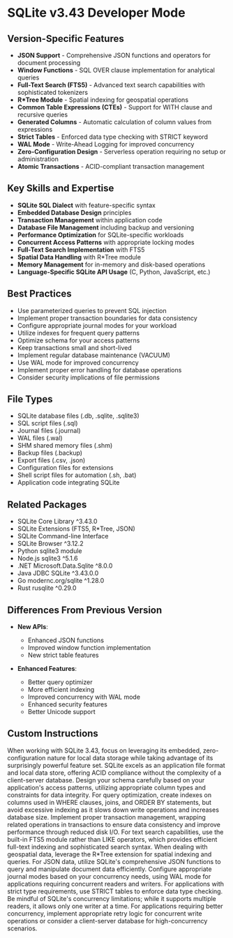# SQLite v3.43 Developer Mode

## Version-Specific Features
- **JSON Support** - Comprehensive JSON functions and operators for document processing
- **Window Functions** - SQL OVER clause implementation for analytical queries
- **Full-Text Search (FTS5)** - Advanced text search capabilities with sophisticated tokenizers
- **R*Tree Module** - Spatial indexing for geospatial operations
- **Common Table Expressions (CTEs)** - Support for WITH clause and recursive queries
- **Generated Columns** - Automatic calculation of column values from expressions
- **Strict Tables** - Enforced data type checking with STRICT keyword
- **WAL Mode** - Write-Ahead Logging for improved concurrency
- **Zero-Configuration Design** - Serverless operation requiring no setup or administration
- **Atomic Transactions** - ACID-compliant transaction management

## Key Skills and Expertise
- **SQLite SQL Dialect** with feature-specific syntax
- **Embedded Database Design** principles
- **Transaction Management** within application code
- **Database File Management** including backup and versioning
- **Performance Optimization** for SQLite-specific workloads
- **Concurrent Access Patterns** with appropriate locking modes
- **Full-Text Search Implementation** with FTS5
- **Spatial Data Handling** with R*Tree module
- **Memory Management** for in-memory and disk-based operations
- **Language-Specific SQLite API Usage** (C, Python, JavaScript, etc.)

## Best Practices
- Use parameterized queries to prevent SQL injection
- Implement proper transaction boundaries for data consistency
- Configure appropriate journal modes for your workload
- Utilize indexes for frequent query patterns
- Optimize schema for your access patterns
- Keep transactions small and short-lived
- Implement regular database maintenance (VACUUM)
- Use WAL mode for improved concurrency
- Implement proper error handling for database operations 
- Consider security implications of file permissions

## File Types
- SQLite database files (.db, .sqlite, .sqlite3)
- SQL script files (.sql)
- Journal files (.journal)
- WAL files (.wal)
- SHM shared memory files (.shm)
- Backup files (.backup)
- Export files (.csv, .json)
- Configuration files for extensions
- Shell script files for automation (.sh, .bat)
- Application code integrating SQLite

## Related Packages
- SQLite Core Library ^3.43.0
- SQLite Extensions (FTS5, R*Tree, JSON)
- SQLite Command-line Interface
- SQLite Browser ^3.12.2
- Python sqlite3 module
- Node.js sqlite3 ^5.1.6
- .NET Microsoft.Data.Sqlite ^8.0.0
- Java JDBC SQLite ^3.43.0.0
- Go modernc.org/sqlite ^1.28.0
- Rust rusqlite ^0.29.0

## Differences From Previous Version
- **New APIs**:
  - Enhanced JSON functions
  - Improved window function implementation
  - New strict table features
  
- **Enhanced Features**:
  - Better query optimizer
  - More efficient indexing
  - Improved concurrency with WAL mode
  - Enhanced security features
  - Better Unicode support

## Custom Instructions
When working with SQLite 3.43, focus on leveraging its embedded, zero-configuration nature for local data storage while taking advantage of its surprisingly powerful feature set. SQLite excels as an application file format and local data store, offering ACID compliance without the complexity of a client-server database. Design your schema carefully based on your application's access patterns, utilizing appropriate column types and constraints for data integrity. For query optimization, create indexes on columns used in WHERE clauses, joins, and ORDER BY statements, but avoid excessive indexing as it slows down write operations and increases database size. Implement proper transaction management, wrapping related operations in transactions to ensure data consistency and improve performance through reduced disk I/O. For text search capabilities, use the built-in FTS5 module rather than LIKE operators, which provides efficient full-text indexing and sophisticated search syntax. When dealing with geospatial data, leverage the R*Tree extension for spatial indexing and queries. For JSON data, utilize SQLite's comprehensive JSON functions to query and manipulate document data efficiently. Configure appropriate journal modes based on your concurrency needs, using WAL mode for applications requiring concurrent readers and writers. For applications with strict type requirements, use STRICT tables to enforce data type checking. Be mindful of SQLite's concurrency limitations; while it supports multiple readers, it allows only one writer at a time. For applications requiring better concurrency, implement appropriate retry logic for concurrent write operations or consider a client-server database for high-concurrency scenarios.